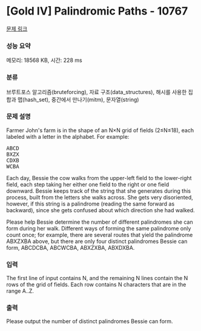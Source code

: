 # [Gold IV] Palindromic Paths - 10767 

[문제 링크](https://www.acmicpc.net/problem/10767) 

### 성능 요약

메모리: 18568 KB, 시간: 228 ms

### 분류

브루트포스 알고리즘(bruteforcing), 자료 구조(data_structures), 해시를 사용한 집합과 맵(hash_set), 중간에서 만나기(mitm), 문자열(string)

### 문제 설명

<p>Farmer John's farm is in the shape of an N×N grid of fields (2≤N≤18), each labeled with a letter in the alphabet. For example:</p>

<pre>ABCD
BXZX
CDXB
WCBA</pre>

<p>Each day, Bessie the cow walks from the upper-left field to the lower-right field, each step taking her either one field to the right or one field downward. Bessie keeps track of the string that she generates during this process, built from the letters she walks across. She gets very disoriented, however, if this string is a palindrome (reading the same forward as backward), since she gets confused about which direction she had walked.</p>

<p>Please help Bessie determine the number of different palindromes she can form during her walk. Different ways of forming the same palindrome only count once; for example, there are several routes that yield the palindrome ABXZXBA above, but there are only four distinct palindromes Bessie can form, ABCDCBA, ABCWCBA, ABXZXBA, ABXDXBA.</p>

### 입력 

 <p>The first line of input contains N, and the remaining N lines contain the N rows of the grid of fields. Each row contains N characters that are in the range A..Z.</p>

### 출력 

 <p>Please output the number of distinct palindromes Bessie can form.</p>

